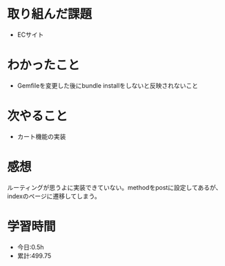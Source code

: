 # 取り組んだ課題
- ECサイト
# わかったこと
- Gemfileを変更した後にbundle installをしないと反映されないこと
# 次やること
- カート機能の実装
# 感想
ルーティングが思うよに実装できていない。methodをpostに設定してあるが、indexのページに遷移してしまう。
# 学習時間
- 今日:0.5h
- 累計:499.75